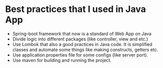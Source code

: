 # Best practices that I used in Java App

- Spring-boot framework that now is a standard of Web App on Java
- Divide logic into different packages (like controller, view and etc.)
- Use Lombok that also a good practices in Java code.
It is simplified classes and automate some things like making
constructs, getters etc.
- Use application.properties file for some configs (like server port).
- Use maven for building and running the project.
